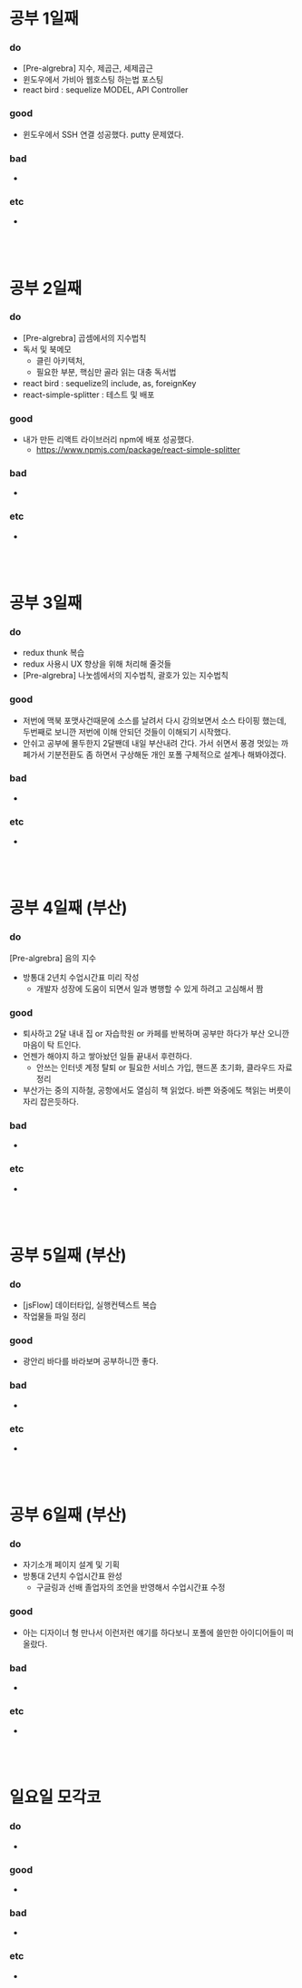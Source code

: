 
# 공부 1일째 
### do
- [Pre-algrebra] 지수, 제곱근, 세제곱근
- 윈도우에서 가비아 웹호스팅 하는법 포스팅 
- react bird : sequelize MODEL, API Controller

### good
- 윈도우에서 SSH 연결 성공했다. putty 문제였다.

### bad
- 

### etc
- 

<br /><br />

# 공부 2일째 
### do
- [Pre-algrebra] 곱셈에서의 지수법칙
- 독서 및 북메모
  - 클린 아키텍처,
  - 필요한 부분, 핵심만 골라 읽는 대충 독서법
- react bird : sequelize의 include, as, foreignKey
- react-simple-splitter : 테스트 및 배포

### good
- 내가 만든 리액트 라이브러리 npm에 배포 성공했다.
  - https://www.npmjs.com/package/react-simple-splitter

### bad
- 

### etc
-

<br /><br />

# 공부 3일째 
### do
- redux thunk 복습
- redux 사용시 UX 향상을 위해 처리해 줄것들
- [Pre-algrebra] 나눗셈에서의 지수법칙, 괄호가 있는 지수법칙

### good
- 저번에 맥북 포맷사건때문에 소스를 날려서 다시 강의보면서 소스 타이핑 했는데, 두번째로 보니깐 저번에 이해 안되던 것들이 이해되기 시작했다.
- 안쉬고 공부에 몰두한지 2달짼데 내일 부산내려 간다. 가서 쉬면서 풍경 멋있는 까페가서 기분전환도 좀 하면서 구상해둔 개인 포폴 구체적으로 설계나 해봐야겠다.

### bad
- 

### etc
-

<br /><br />

# 공부 4일째 (부산)
### do
[Pre-algrebra] 음의 지수
- 방통대 2년치 수업시간표 미리 작성
  - 개발자 성장에 도움이 되면서 일과 병행할 수 있게 하려고 고심해서 짬

### good
- 퇴사하고 2달 내내 집 or 자습학원 or 카페를 반복하며 공부만 하다가 부산 오니깐 마음이 탁 트인다.
- 언젠가 해야지 하고 쌓아놨던 일들 끝내서 후련하다.
  - 안쓰는 인터넷 계정 탈퇴 or 필요한 서비스 가입, 핸드폰 초기화, 클라우드 자료정리
- 부산가는 중의 지하철, 공항에서도 열심히 책 읽었다. 바쁜 와중에도 책읽는 버릇이 자리 잡은듯하다.

### bad
- 

### etc
- 

<br /><br />

# 공부 5일째 (부산)
### do
- [jsFlow] 데이터타입, 실행컨텍스트 복습
- 작업물들 파일 정리

### good
- 광안리 바다를 바라보며 공부하니깐 좋다.

### bad
- 

### etc
- 

<br /><br />

# 공부 6일째 (부산)
### do
- 자기소개 페이지 설계 및 기획
- 방통대 2년치 수업시간표 완성
  - 구글링과 선배 졸업자의 조언을 반영해서 수업시간표 수정

### good
- 아는 디자이너 형 만나서 이런저런 얘기를 하다보니 포폴에 쓸만한 아이디어들이 떠올랐다.
 
### bad
-

### etc
-

<br /><br />

# 일요일 모각코
### do
-

### good
-

### bad
- 

### etc
-

<br /><br />
